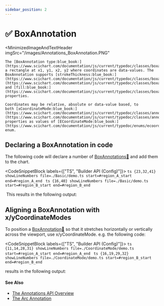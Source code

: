 ```yaml
---
sidebar_position: 2
---
```


# ✅ BoxAnnotation

<MinimizedImageAndTextHeader 
    imgSrc="/images/Annotations_BoxAnnotation.PNG"
>
    The [BoxAnnotation type:blue_book:](https://www.scichart.com/documentation/js/current/typedoc/classes/boxannotation.html) draws a rectangle at x1, y1, x2, y2 where coordinates are data-values. The BoxAnnotation supports [strokeThickness:blue_book:](https://www.scichart.com/documentation/js/current/typedoc/classes/boxannotation.html#strokethickness), [stroke:blue_book:](https://www.scichart.com/documentation/js/current/typedoc/classes/boxannotation.html#stroke) and [fill:blue_book:](https://www.scichart.com/documentation/js/current/typedoc/classes/boxannotation.html#fill) properties.

    Coordinates may be relative, absolute or data-value based, to both [xCoordinateMode:blue_book:](https://www.scichart.com/documentation/js/current/typedoc/classes/annotationbase.html#xcoordinatemode), [yCoordinateMode:blue_book:](https://www.scichart.com/documentation/js/current/typedoc/classes/annotationbase.html#ycoordinatemode) properties as values of [ECoordinateMode:blue_book:](https://www.scichart.com/documentation/js/current/typedoc/enums/ecoordinatemode.html) enum.
</MinimizedImageAndTextHeader>

Declaring a BoxAnnotation in code
---------------------------------

The following code will declare a number of [BoxAnnotations:blue_book:](https://www.scichart.com/documentation/js/current/typedoc/classes/boxannotation.html) and add them to the chart.

<CodeSnippetBlock labels={["TS", "Builder API (Config)"]}>
    ```ts {23,32,41} showLineNumbers file=./Basic/demo.ts start=#region_A_start end=#region_A_end
    ```
    ```ts {16,40} showLineNumbers file=./Basic/demo.ts start=#region_B_start end=#region_B_end
    ```
</CodeSnippetBlock>

 This results in the following output:

<LiveDocSnippet name="./Basic/demo" />

Aligning a BoxAnnotation with x/yCoordinateModes
------------------------------------------------

To position a [BoxAnnotation:blue_book:](https://www.scichart.com/documentation/js/current/typedoc/classes/boxannotation.html) so that it stretches horizontally or vertically across the viewport, use x/yCoordinateMode. e.g. the following code:

<CodeSnippetBlock labels={["TS", "Builder API (Config)"]}>
    ```ts {11,14,28,31} showLineNumbers file=./CoordinateMode/demo.ts start=#region_A_start end=#region_A_end
    ```
    ```ts {16,19,29,32} showLineNumbers file=./CoordinateMode/demo.ts start=#region_B_start end=#region_B_end
    ```
</CodeSnippetBlock>

results in the following output:

<LiveDocSnippet name="./CoordinateMode/demo" />

#### See Also

* [The Annotations API Overview](../annotations-api-overview/)
* [The Arc Annotation](../arc-annotation/)
